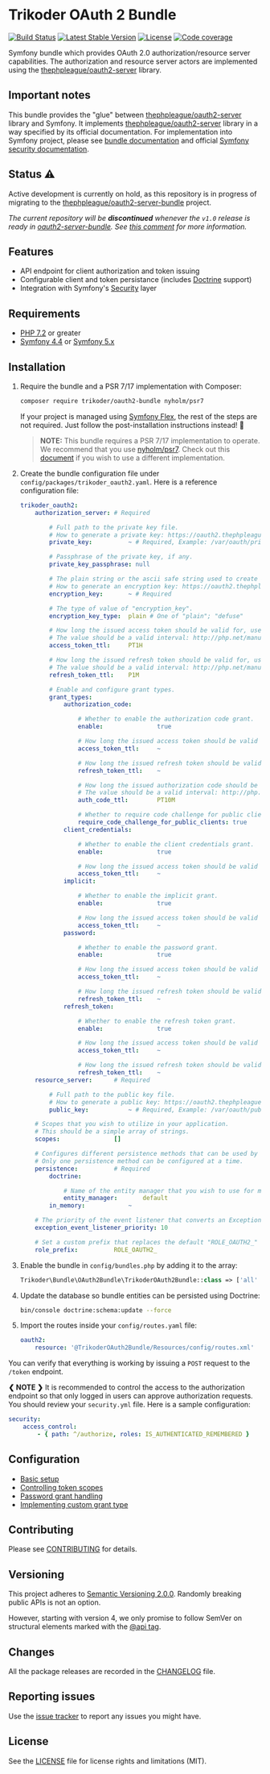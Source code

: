 # Trikoder OAuth 2 Bundle

[![Build Status](https://github.com/trikoder/oauth2-bundle/workflows/Tests/badge.svg?branch=master)](https://github.com/trikoder/oauth2-bundle/actions)
[![Latest Stable Version](https://poser.pugx.org/trikoder/oauth2-bundle/v/stable)](https://packagist.org/packages/trikoder/oauth2-bundle)
[![License](https://poser.pugx.org/trikoder/oauth2-bundle/license)](https://packagist.org/packages/trikoder/oauth2-bundle)
[![Code coverage](https://codecov.io/gh/trikoder/oauth2-bundle/branch/master/graph/badge.svg)](https://codecov.io/gh/trikoder/oauth2-bundle)

Symfony bundle which provides OAuth 2.0 authorization/resource server capabilities. The authorization and resource server actors are implemented using the [thephpleague/oauth2-server](https://github.com/thephpleague/oauth2-server) library.

## Important notes

This bundle provides the "glue" between  [thephpleague/oauth2-server](https://github.com/thephpleague/oauth2-server) library and Symfony.
It implements [thephpleague/oauth2-server](https://github.com/thephpleague/oauth2-server) library in a way specified by its official documentation.
For implementation into Symfony project, please see [bundle documentation](docs/basic-setup.md) and official [Symfony security documentation](https://symfony.com/doc/current/security.html).

## Status ⚠️

Active development is currently on hold, as this repository is in progress of migrating to the [thephpleague/oauth2-server-bundle](https://github.com/thephpleague/oauth2-server-bundle) project.

*The current repository will be **discontinued** whenever the `v1.0` release is ready in [oauth2-server-bundle](https://github.com/thephpleague/oauth2-server-bundle/releases).*
*See [this comment](https://github.com/trikoder/oauth2-bundle/pull/292#issuecomment-990943939) for more information.*

## Features

* API endpoint for client authorization and token issuing
* Configurable client and token persistance (includes [Doctrine](https://www.doctrine-project.org/) support)
* Integration with Symfony's [Security](https://symfony.com/doc/current/security.html) layer

## Requirements

* [PHP 7.2](http://php.net/releases/7_2_0.php) or greater
* [Symfony 4.4](https://symfony.com/roadmap/4.4) or [Symfony 5.x](https://symfony.com/roadmap/5.0)

## Installation

1. Require the bundle and a PSR 7/17 implementation with Composer:

    ```sh
    composer require trikoder/oauth2-bundle nyholm/psr7
    ```

    If your project is managed using [Symfony Flex](https://github.com/symfony/flex), the rest of the steps are not required. Just follow the post-installation instructions instead! :tada:

    > **NOTE:** This bundle requires a PSR 7/17 implementation to operate. We recommend that you use [nyholm/psr7](https://github.com/Nyholm/psr7). Check out this [document](docs/psr-implementation-switching.md) if you wish to use a different implementation.

1. Create the bundle configuration file under `config/packages/trikoder_oauth2.yaml`. Here is a reference configuration file:

    ```yaml
    trikoder_oauth2:
        authorization_server: # Required

            # Full path to the private key file.
            # How to generate a private key: https://oauth2.thephpleague.com/installation/#generating-public-and-private-keys
            private_key:          ~ # Required, Example: /var/oauth/private.key

            # Passphrase of the private key, if any.
            private_key_passphrase: null

            # The plain string or the ascii safe string used to create a Defuse\Crypto\Key to be used as an encryption key.
            # How to generate an encryption key: https://oauth2.thephpleague.com/installation/#string-password
            encryption_key:       ~ # Required

            # The type of value of "encryption_key".
            encryption_key_type:  plain # One of "plain"; "defuse"

            # How long the issued access token should be valid for, used as a default if there is no grant type specific value set.
            # The value should be a valid interval: http://php.net/manual/en/dateinterval.construct.php#refsect1-dateinterval.construct-parameters
            access_token_ttl:     PT1H

            # How long the issued refresh token should be valid for, used as a default if there is no grant type specific value set.
            # The value should be a valid interval: http://php.net/manual/en/dateinterval.construct.php#refsect1-dateinterval.construct-parameters
            refresh_token_ttl:    P1M

            # Enable and configure grant types.
            grant_types:
                authorization_code:

                    # Whether to enable the authorization code grant.
                    enable:               true

                    # How long the issued access token should be valid for the authorization code grant.
                    access_token_ttl:     ~

                    # How long the issued refresh token should be valid for the authorization code grant.
                    refresh_token_ttl:    ~

                    # How long the issued authorization code should be valid for.
                    # The value should be a valid interval: http://php.net/manual/en/dateinterval.construct.php#refsect1-dateinterval.construct-parameters
                    auth_code_ttl:        PT10M

                    # Whether to require code challenge for public clients for the authorization code grant.
                    require_code_challenge_for_public_clients: true
                client_credentials:

                    # Whether to enable the client credentials grant.
                    enable:               true

                    # How long the issued access token should be valid for the client credentials grant.
                    access_token_ttl:     ~
                implicit:

                    # Whether to enable the implicit grant.
                    enable:               true

                    # How long the issued access token should be valid for the implicit grant.
                    access_token_ttl:     ~
                password:

                    # Whether to enable the password grant.
                    enable:               true

                    # How long the issued access token should be valid for the password grant.
                    access_token_ttl:     ~

                    # How long the issued refresh token should be valid for the password grant.
                    refresh_token_ttl:    ~
                refresh_token:

                    # Whether to enable the refresh token grant.
                    enable:               true

                    # How long the issued access token should be valid for the refresh token grant.
                    access_token_ttl:     ~

                    # How long the issued refresh token should be valid for the refresh token grant.
                    refresh_token_ttl:    ~
        resource_server:      # Required

            # Full path to the public key file.
            # How to generate a public key: https://oauth2.thephpleague.com/installation/#generating-public-and-private-keys
            public_key:           ~ # Required, Example: /var/oauth/public.key

        # Scopes that you wish to utilize in your application.
        # This should be a simple array of strings.
        scopes:               []

        # Configures different persistence methods that can be used by the bundle for saving client and token data.
        # Only one persistence method can be configured at a time.
        persistence:          # Required
            doctrine:

                # Name of the entity manager that you wish to use for managing clients and tokens.
                entity_manager:       default
            in_memory:            ~

        # The priority of the event listener that converts an Exception to a Response.
        exception_event_listener_priority: 10

        # Set a custom prefix that replaces the default "ROLE_OAUTH2_" role prefix.
        role_prefix:          ROLE_OAUTH2_
    ```

1. Enable the bundle in `config/bundles.php` by adding it to the array:

    ```php
    Trikoder\Bundle\OAuth2Bundle\TrikoderOAuth2Bundle::class => ['all' => true]
    ```

1. Update the database so bundle entities can be persisted using Doctrine:

    ```sh
    bin/console doctrine:schema:update --force
    ```

1. Import the routes inside your `config/routes.yaml` file:

    ```yaml
    oauth2:
        resource: '@TrikoderOAuth2Bundle/Resources/config/routes.xml'
    ```

You can verify that everything is working by issuing a `POST` request to the `/token` endpoint.

**❮ NOTE ❯** It is recommended to control the access to the authorization endpoint
so that only logged in users can approve authorization requests.
You should review your `security.yml` file. Here is a sample configuration:

```yaml
security:
    access_control:
        - { path: ^/authorize, roles: IS_AUTHENTICATED_REMEMBERED }
```

## Configuration

* [Basic setup](docs/basic-setup.md)
* [Controlling token scopes](docs/controlling-token-scopes.md)
* [Password grant handling](docs/password-grant-handling.md)
* [Implementing custom grant type](docs/implementing-custom-grant-type.md)

## Contributing

Please see [CONTRIBUTING](CONTRIBUTING.md) for details.

## Versioning

This project adheres to [Semantic Versioning 2.0.0](http://semver.org/). Randomly breaking public APIs is not an option.

However, starting with version 4, we only promise to follow SemVer on structural elements marked with the [@api tag](https://github.com/php-fig/fig-standards/blob/2668020622d9d9eaf11d403bc1d26664dfc3ef8e/proposed/phpdoc-tags.md#51-api).

## Changes

All the package releases are recorded in the [CHANGELOG](CHANGELOG.md) file.

## Reporting issues

Use the [issue tracker](https://github.com/trikoder/oauth2-bundle/issues) to report any issues you might have.

## License

See the [LICENSE](LICENSE.md) file for license rights and limitations (MIT).
